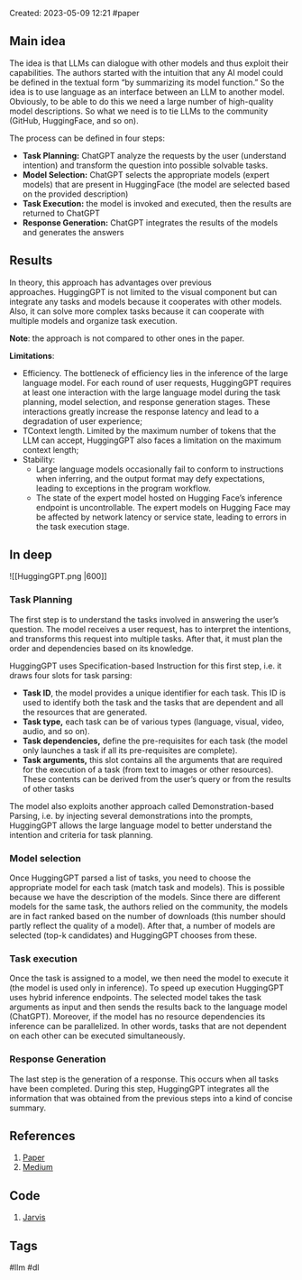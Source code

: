 Created: 2023-05-09 12:21
#paper
## Main idea
The idea is that LLMs can dialogue with other models and thus exploit their capabilities. The authors started with the intuition that any AI model could be defined in the textual form “by summarizing its model function.” So the idea is to use language as an interface between an LLM to another model.
Obviously, to be able to do this we need a large number of high-quality model descriptions. So what we need is to tie LLMs to the community (GitHub, HuggingFace, and so on).

The process can be defined in four steps:
-   **Task Planning:** ChatGPT analyze the requests by the user (understand intention) and transform the question into possible solvable tasks.
-   **Model Selection:** ChatGPT selects the appropriate models (expert models) that are present in HuggingFace (the model are selected based on the provided description)
-   **Task Execution:** the model is invoked and executed, then the results are returned to ChatGPT
-   **Response Generation:** ChatGPT integrates the results of the models and generates the answers

## Results
In theory, this approach has advantages over previous approaches. HuggingGPT is not limited to the visual component but can integrate any tasks and models because it cooperates with other models. Also, it can solve more complex tasks because it can cooperate with multiple models and organize task execution.

**Note**: the approach is not compared to other ones in the paper.

**Limitations**:
- Efficiency. The bottleneck of efficiency lies in the inference of the large language model. For each round of user requests, HuggingGPT requires at least one interaction with the large language model during the task planning, model selection, and response generation stages. These interactions greatly increase the response latency and lead to a degradation of user experience;
- TContext length. Limited by the maximum number of tokens that the LLM can accept, HuggingGPT also faces a limitation on the maximum context length;
- Stability:
	- Large language models occasionally fail to conform to instructions when inferring, and the output format may defy expectations, leading to exceptions in the program workflow. 
	- The state of the expert model hosted on Hugging Face’s inference endpoint is uncontrollable. The expert models on Hugging Face may be affected by network latency or service state, leading to errors in the task execution stage.

## In deep
![[HuggingGPT.png |600]]
### Task Planning
The first step is to understand the tasks involved in answering the user’s question. The model receives a user request, has to interpret the intentions, and transforms this request into multiple tasks. After that, it must plan the order and dependencies based on its knowledge.

HuggingGPT uses Specification-based Instruction for this first step, i.e. it draws four slots for task parsing:
-   **Task ID**, the model provides a unique identifier for each task. This ID is used to identify both the task and the tasks that are dependent and all the resources that are generated.
-   **Task type,** each task can be of various types (language, visual, video, audio, and so on).
-   **Task dependencies,** define the pre-requisites for each task (the model only launches a task if all its pre-requisites are complete).
-   **Task arguments,** this slot contains all the arguments that are required for the execution of a task (from text to images or other resources). These contents can be derived from the user’s query or from the results of other tasks

The model also exploits another approach called Demonstration-based Parsing, i.e. by injecting several demonstrations into the prompts, HuggingGPT allows the large language model to better understand the intention and criteria for task planning.

### Model selection
Once HuggingGPT parsed a list of tasks, you need to choose the appropriate model for each task (match task and models). This is possible because we have the description of the models.
Since there are different models for the same task, the authors relied on the community, the models are in fact ranked based on the number of downloads (this number should partly reflect the quality of a model). After that, a number of models are selected (top-k candidates) and HuggingGPT chooses from these.

### Task execution
Once the task is assigned to a model, we then need the model to execute it (the model is used only in inference). To speed up execution HuggingGPT uses hybrid inference endpoints. The selected model takes the task arguments as input and then sends the results back to the language model (ChatGPT). Moreover, if the model has no resource dependencies its inference can be parallelized. In other words, tasks that are not dependent on each other can be executed simultaneously.

### Response Generation
The last step is the generation of a response. This occurs when all tasks have been completed. During this step, HuggingGPT integrates all the information that was obtained from the previous steps into a kind of concise summary.

## References
1. [Paper](https://arxiv.org/pdf/2303.17580.pdf)
2. [Medium](https://levelup.gitconnected.com/hugginggpt-give-your-chatbot-an-ai-army-cfadf5647f98)

## Code
1. [Jarvis](https://github.com/microsoft/JARVIS?utm_source=catalyzex.com)

## Tags
#llm #dl 